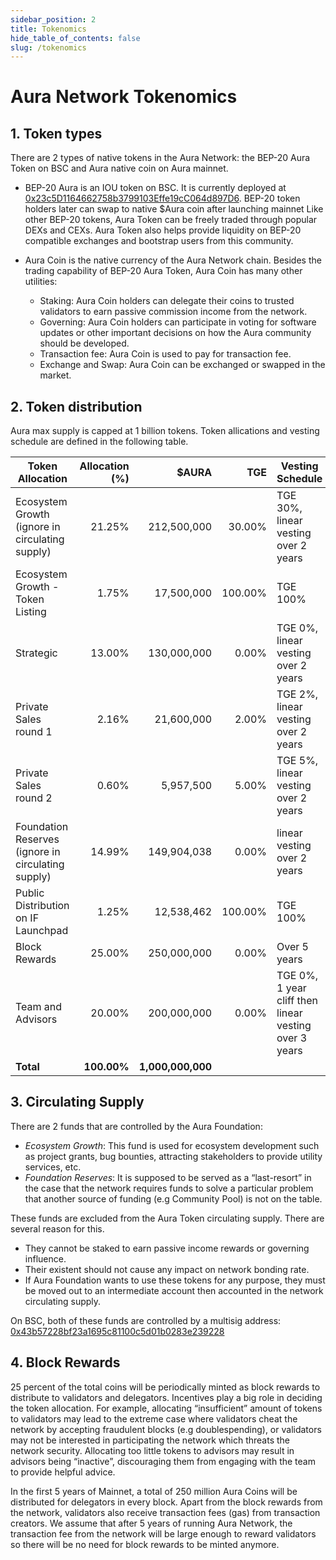 ```yaml
---
sidebar_position: 2
title: Tokenomics
hide_table_of_contents: false
slug: /tokenomics
---
```


# Aura Network Tokenomics

## 1. Token types
There are 2 types of native tokens in the Aura Network: the BEP-20 Aura Token on BSC and Aura native coin on Aura mainnet. 

- BEP-20 Aura is an IOU token on BSC. It is currently deployed at [0x23c5D1164662758b3799103Effe19cC064d897D6](https://bscscan.com/address/0x23c5D1164662758b3799103Effe19cC064d897D6). BEP-20 token holders later can swap to native $Aura coin after launching mainnet Like other BEP-20 tokens, Aura Token can be freely traded through popular DEXs and CEXs. Aura Token also helps provide liquidity on BEP-20 compatible exchanges and bootstrap users from this community.

- Aura Coin is the native currency of the Aura Network chain. Besides the trading capability of BEP-20 Aura Token, Aura Coin has many other utilities:
	- Staking: Aura Coin holders can delegate their coins to trusted validators to earn passive commission income from the network.
	- Governing: Aura Coin holders can participate in voting for software updates or other important decisions on how the Aura community should be developed.
	- Transaction fee: Aura Coin is used to pay for transaction fee.
	- Exchange and Swap: Aura Coin can be exchanged or swapped in the market.

## 2. Token distribution

Aura max supply is capped at 1 billion tokens. Token allications and vesting schedule are defined in the following table.

| Token Allocation                                   | Allocation (%) |             $AURA |     TGE | Vesting Schedule                                      |
|----------------------------------------------------|---------------:|------------------:|--------:|-------------------------------------------------------|
| Ecosystem Growth  (ignore in circulating supply)   |         21.25% |       212,500,000 |  30.00% | TGE 30%, linear vesting over 2 years                  |
| Ecosystem Growth - Token Listing                   |          1.75% |        17,500,000 | 100.00% | TGE 100%                                              |
| Strategic                                          |         13.00% |       130,000,000 |   0.00% | TGE 0%, linear vesting over 2 years                   |
| Private Sales round 1                              |          2.16% |        21,600,000 |   2.00% | TGE 2%, linear vesting over 2 years                   |
| Private Sales round 2                              |          0.60% |         5,957,500 |   5.00% | TGE 5%, linear vesting over 2 years                   |
| Foundation Reserves (ignore in circulating supply) |         14.99% |       149,904,038 |   0.00% | linear vesting over 2 years                           |
| Public Distribution on IF Launchpad                |          1.25% |        12,538,462 | 100.00% | TGE 100%                                              |
| Block Rewards                                      |         25.00% |       250,000,000 |   0.00% | Over 5 years                                          |
| Team and Advisors                                  |         20.00% |       200,000,000 |   0.00% | TGE 0%, 1 year cliff then linear vesting over 3 years |
| **Total**                                          |    **100.00%** | **1,000,000,000** |         |                                                       |

## 3. Circulating Supply

There are 2 funds that are controlled by the Aura Foundation:
- *Ecosystem Growth*: This fund is used for ecosystem development such as project grants, bug bounties, attracting stakeholders to provide utility services, etc.
- *Foundation Reserves*: It is supposed to be served as a “last-resort” in the case that the network requires funds to solve a particular problem that another source of funding (e.g Community Pool) is not on the table.

These funds are excluded from the Aura Token circulating supply. There are several reason for this.

- They cannot be staked to earn passive income rewards or governing influence.
- Their existent should not cause any impact on network bonding rate.
- If Aura Foundation wants to use these tokens for any purpose, they must be moved out to an intermediate account then accounted in the network circulating supply.

On BSC, both of these funds are controlled by a multisig address: [0x43b57228bf23a1695c81100c5d01b0283e239228](https://bscscan.com/token/0x23c5D1164662758b3799103Effe19cC064d897D6?a=0x43b57228bf23a1695c81100c5d01b0283e239228)


## 4. Block Rewards
25 percent of the total coins will be periodically minted as block rewards to distribute to validators and delegators. Incentives play a big role in deciding the token allocation. For example, allocating “insufficient” amount of tokens to validators may lead to the extreme case where validators cheat the network by accepting fraudulent blocks (e.g doublespending), or validators may not be interested in participating the network which threats the network security. Allocating too little tokens to advisors may result in advisors being “inactive”, discouraging them from engaging with the team to provide helpful advice.

In the first 5 years of Mainnet, a total of 250 million Aura Coins will be distributed for delegators in every block. Apart from the block rewards from the network, validators also receive transaction fees (gas) from transaction creators. We assume that after 5 years of running Aura Network, the transaction fee from the network will be large enough to reward validators so there will be no need for block rewards to be minted anymore.